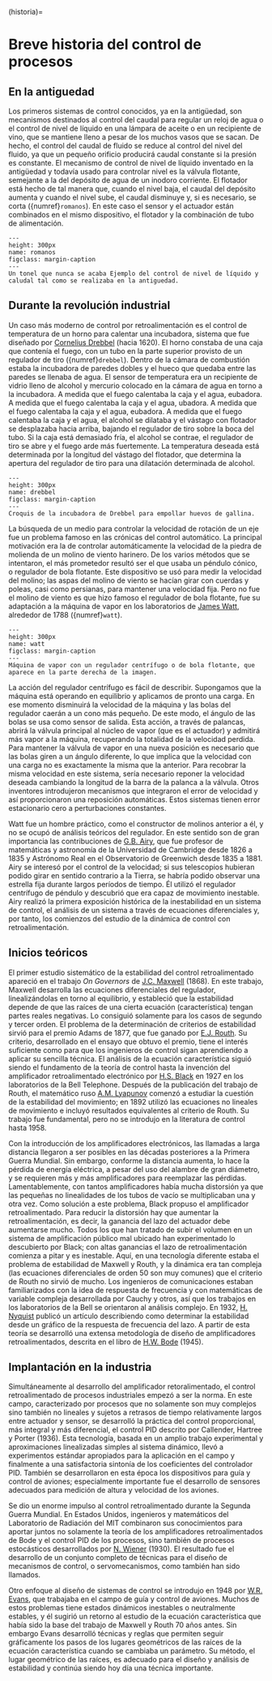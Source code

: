(historia)=
# Breve historia del control de procesos

## En la antiguedad

Los primeros sistemas de control conocidos, ya en la antigüedad, son mecanismos destinados al control del caudal para regular un reloj de agua o el control de nivel de líquido en una lámpara de aceite o en un recipiente de vino, que se mantiene lleno a pesar de los muchos vasos que se sacan. De hecho, el control del caudal de fluido se reduce al control del nivel del fluido, ya que un pequeño orificio producirá caudal constante si la presión es constante. El mecanismo de control de nivel de líquido inventado en la antigüedad y todavía usado para controlar nivel es la válvula flotante, semejante a la del depósito de agua de un inodoro corriente. El flotador está hecho de tal manera que, cuando el nivel baja, el caudal del depósito aumenta y cuando el nivel sube, el caudal disminuye y, si es necesario, se corta ({numref}`romanos`). En este caso el sensor y el actuador están combinados en el mismo dispositivo, el flotador y la combinación de tubo de alimentación.

```{figure} ./img/romanos.svg
---
height: 300px
name: romanos
figclass: margin-caption
---
Un tonel que nunca se acaba Ejemplo del control de nivel de líquido y caludal tal como se realizaba en la antiguedad.
```

## Durante la revolución industrial

Un caso más moderno de control por retroalimentación es el control de temperatura de un horno para calentar una incubadora, sistema que fue diseñado por [Cornelius Drebbel](https://es.wikipedia.org/wiki/Cornelius_Drebbel) (hacia 1620). El horno constaba de una caja que contenía el fuego, con un tubo en la parte superior provisto de un regulador de tiro ({numref}`drebbel`). Dentro de la cámara de combustión estaba la incubadora de paredes dobles y el hueco que quedaba entre las paredes se llenaba de agua. El sensor de temperatura era un recipiente de vidrio lleno de alcohol y mercurio colocado en la cámara de agua en torno a la incubadora. A medida que el fuego calentaba la caja y el agua, eubadora. A medida que el fuego calentaba la caja y el agua, ubadora. A medida que el fuego calentaba la caja y el agua, eubadora. A medida que el fuego calentaba la caja y el agua, el alcohol se dilataba y el vástago con flotador se desplazaba hacia arriba, bajando el regulador de tiro sobre la boca del tubo. Si la caja está demasiado fría, el alcohol se contrae, el regulador de tiro se abre y el fuego arde más fuertemente. La temperatura deseada está determinada por la longitud del vástago del flotador, que determina la apertura del regulador de tiro para una dilatación determinada de alcohol.

```{figure} ./img/drebbel.png
---
height: 300px
name: drebbel
figclass: margin-caption
---
Croquis de la incubadora de Drebbel para empollar huevos de gallina.
```

La búsqueda de un medio para controlar la velocidad de rotación de un eje fue un problema famoso en las crónicas del control automático. La principal motivación era la de controlar automáticamente la velocidad de la piedra de molienda de un molino de viento harinero. De los varios métodos que se intentaron, el más prometedor resultó ser el que usaba un péndulo cónico, o regulador de bola flotante. Este dispositivo se usó
para medir la velocidad del molino; las aspas del molino de viento se hacían girar con cuerdas y poleas, casi como persianas, para mantener una velocidad fija. Pero no fue el molino de viento es que hizo famoso el regulador de bola flotante, fue su adaptación a la máquina de vapor en los laboratorios de [James Watt](https://es.wikipedia.org/wiki/James_Watt), alrededor de 1788 ({numref}`watt`).

```{figure} ./img/Vapor.png
---
height: 300px
name: watt
figclass: margin-caption
---
Máquina de vapor con un regulador centrífugo o de bola flotante, que aparece en la parte derecha de la imagen.
```

La acción del regulador centrífugo es fácil de describir. Supongamos que la máquina está operando en equilibrio y aplicamos de pronto una carga. En ese momento disminuirá la velocidad de la máquina y las bolas del regulador caerán a un cono más pequeño. De este modo, el ángulo de las bolas se usa como sensor de salida. Esta acción, a través de palancas, abrirá la válvula principal al núcleo de vapor (que es el actuador) y admitirá más vapor a la máquina, recuperando la totalidad de la velocidad perdida. Para mantener la válvula de vapor en una nueva posición es necesario que las bolas giren a un ángulo diferente, lo que implica que la velocidad con una carga no es exactamente la misma que la anterior. Para recobrar la misma velocidad en este sistema, sería necesario reponer la velocidad deseada cambiando la longitud de la barra de la palanca a la válvula. Otros inventores introdujeron mecanismos que integraron el error de velocidad y así proporcionaron una reposición automáticas. Estos sistemas tienen error estacionario cero a perturbaciones constantes.

Watt fue un hombre práctico, como el constructor de molinos anterior a él, y no se ocupó de análisis teóricos del regulador. En este sentido son de gran importancia las contribuciones de [G.B. Airy](https://es.wikipedia.org/wiki/George_Biddell_Airy), que fue profesor de matemáticas y astronomía de la Universidad de Cambridge desde 1826 a 1835 y Astrónomo Real en el Observatorio de Greenwich desde 1835 a 1881. Airy se interesó por el control de la velocidad; si sus telescopios hubieran podido girar en sentido contrario a la Tierra, se habría podido observar una estrella fija durante largos períodos de tiempo. Él utilizó el regulador centrífugo de péndulo y descubrió que era capaz de movimiento inestable. Airy realizó la primera exposición histórica de la inestabilidad en un sistema de control, el análisis de un sistema a través de ecuaciones diferenciales y, por tanto, los comienzos del estudio de la dinámica de control con retroalimentación.

## Inicios teóricos

El primer estudio sistemático de la estabilidad del control retroalimentado apareció en el trabajo *On Governors* de [J.C. Maxwell](https://es.wikipedia.org/wiki/James_Clerk_Maxwell) (1868). En este trabajo, Maxwell desarrolla las ecuaciones diferenciales del regulador, linealizándolas en torno al equilibrio, y estableció que la estabilidad depende de que las raíces de una cierta ecuación (característica) tengan partes reales negativas. Lo consiguió solamente para los casos de segundo y tercer orden. El problema de la determinación de criterios de estabilidad sirvió para el premio Adams de 1877, que fue ganado por [E.J. Routh](https://en.wikipedia.org/wiki/Edward_Routh). Su criterio, desarrollado en el ensayo que obtuvo el premio, tiene el interés suficiente como para que los ingenieros de control sigan aprendiendo a aplicar su sencilla técnica. El análisis de la ecuación característica siguió siendo el fundamento de la teoría de control hasta la invención del amplificador retroalimentado electrónico por [H.S. Black](https://en.wikipedia.org/wiki/Harold_Stephen_Black) en 1927 en los laboratorios de la Bell Telephone. Después de la publicación del trabajo de Routh, el matemático ruso [A.M. Lyapunov](https://es.wikipedia.org/wiki/Aleksandr_Liapunov) comenzó a estudiar la cuestión de la estabilidad del movimiento; en 1892 utilizó las ecuaciones no lineales de movimiento e incluyó resultados equivalentes al criterio de Routh. Su trabajo fue fundamental, pero no se introdujo en la literatura de control hasta 1958.

Con la introducción de los amplificadores electrónicos, las llamadas a larga distancia llegaron a ser posibles en las décadas posteriores a la Primera Guerra Mundial. Sin embargo, conforme la distancia aumenta, lo hace la pérdida de energía eléctrica, a pesar del uso del alambre de gran diámetro, y se requieren más y más amplificadores para reemplazar las pérdidas. Lamentablemente, con tantos amplificadores había mucha distorsión ya que las pequeñas no linealidades de los tubos de vacío se multiplicaban una y otra vez. Como solución a este problema, Black propuso el amplificador retroalimentado. Para reducir la distorsión hay que aumentar la retroalimentación, es decir, la ganancia del lazo del actuador debe aumentarse mucho. Todos los que han tratado de subir el volumen en un sistema de amplificación público mal ubicado han experimentado lo descubierto por Black; con altas ganancias el lazo de retroalimentación comienza a pitar y es inestable. Aquí, en una tecnología diferente estaba el problema de estabilidad de Maxwell y Routh, y la dinámica era tan compleja (las ecuaciones diferenciales de orden 50 son muy comunes) que el criterio de Routh no sirvió de mucho. Los ingenieros de comunicaciones estaban familiarizados con la idea de respuesta de frecuencia y con matemáticas de variable compleja desarrollada por Cauchy y otros, así que los trabajos en los laboratorios de la Bell se orientaron al análisis complejo. En 1932, [H. Nyquist](https://es.wikipedia.org/wiki/Harry_Nyquist) publicó un artículo describiendo como determinar la estabilidad desde un gráfico de la respuesta de frecuencia del lazo. A partir de esta teoría se desarrolló una extensa metodología de diseño de amplificadores retroalimentados, descrita en el libro de [H.W. Bode](https://es.wikipedia.org/wiki/Hendrik_Wade_Bode) (1945).

## Implantación en la industria

Simultáneamente al desarrollo del amplificador retoralimentado, el control retroalimentado de procesos industriales empezó a ser la norma. En este campo, caracterizado por procesos que no solamente son muy complejos sino también no lineales y sujetos a retrasos de tiempo relativamente largos entre actuador y sensor, se desarrolló la práctica del control proporcional, más integral y más diferencial, el control PID descrito por Callender, Hartree y Porter (1936). Esta tecnología, basada en un amplio trabajo experimental y aproximaciones linealizadas simples al sistema dinámico, llevó a experimentos estándar apropiados para la aplicación en el campo y finalmente a una satisfactoria sintonía de los coeficientes del controlador PID. También se desarrollaron en esta época los dispositivos para guía y control de aviones; especialmente importante fue el desarrollo de sensores adecuados para medición de altura y velocidad de los aviones.

Se dio un enorme impulso al control retroalimentado durante la Segunda Guerra Mundial. En Estados Unidos, ingenieros y matemáticos del Laboratorio de Radiación del MIT combinaron sus conocimientos para aportar juntos no solamente la teoría de los amplificadores retroalimentados de Bode y el control PID de los procesos, sino también de procesos estocásticos desarrollados por [N. Wiener](https://en.wikipedia.org/wiki/Norbert_Wiener) (1930). El resultado fue el desarrollo de un conjunto completo de técnicas para el diseño de mecanismos de control, o servomecanismos, como también han sido llamados.

Otro enfoque al diseño de sistemas de control se introdujo en 1948 por [W.R. Evans](https://en.wikipedia.org/wiki/Walter_R._Evans), que trabajaba en el campo de guía y control de aviones. Muchos de estos problemas tiene estados dinámicos inestables o neutralmente estables, y él sugirió un retorno al estudio de la ecuación característica que había sido la base del trabajo de Maxwell y Routh 70 años antes. Sin embargo Evans desarrolló técnicas y reglas que permiten seguir gráficamente los pasos de los lugares geométricos de las raíces de la ecuación característica cuando se cambiaba un parámetro. Su método, el lugar geométrico de las raíces, es adecuado para el diseño y análisis de estabilidad y continúa siendo hoy día una técnica importante.
